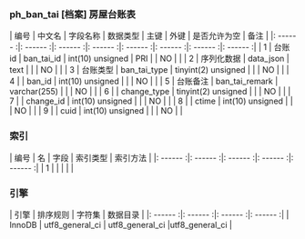 ### ph_ban_tai [档案] 房屋台账表
|  编号  |  中文名  |  字段名称  |  数据类型  |  主键  |  外键  |  是否允许为空  |  备注  |
|: ------ :|: ------ :|: ------ :|: ------ :|: ------ :|: ------ :|: ------ :|: ------ :|
| 1 | 台账id | ban_tai_id | int(10) unsigned | PRI |  | NO |  |
| 2 | 序列化数据 | data_json | text |  |  | NO |  |
| 3 | 台账类型 | ban_tai_type | tinyint(2) unsigned |  |  | NO |  |
| 4 |  | ban_id | int(10) unsigned |  |  | NO |  |
| 5 | 台账备注 | ban_tai_remark | varchar(255) |  |  | NO |  |
| 6 |  | change_type | tinyint(2) unsigned |  |  | NO |  |
| 7 |  | change_id | int(10) unsigned |  |  | NO |  |
| 8 |  | ctime | int(10) unsigned |  |  | NO |  |
| 9 |  | cuid | int(10) unsigned |  |  | NO |  |

### 索引

|  编号  |  名  |  字段  |  索引类型  |  索引方法  |
|: ------ :|: ------ :|: ------ :|: ------ :|: ------ :|
|   1 |    |    |    |    |

### 引擎

|  引擎  |  排序规则  |  字符集  |  数据目录  |
|: ------ :|: ------ :|: ------ :|: ------ :|
| InnoDB | utf8_general_ci | utf8_general_ci |utf8_general_ci |
